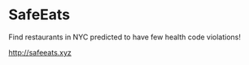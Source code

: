 # SafeEats

Find restaurants in NYC predicted to have few health code violations!

http://safeeats.xyz
